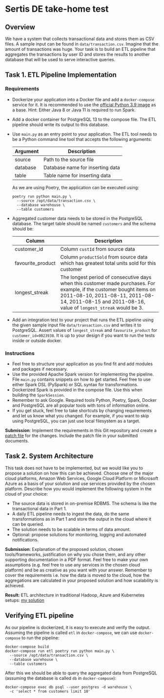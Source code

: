 # Sertis DE take-home test

## Overview

We have a system that collects transactional data and stores them as CSV files. A sample input can be found in `data/transaction.csv`. Imagine that the amount of transactions was huge. Your task is to build an ETL pipeline that aggregates the transactions by user ID and stores the results to another database that will be used to serve interactive queries.

## Task 1. ETL Pipeline Implementation
### Requirements

* Dockerize your application into a Docker file and add a `docker-compose` service for it. It is recommended to use the [official Python 3.9 image](https://hub.docker.com/_/python) as a base. Hint: Either Java 8 or Java 11 is required to run Spark.

* Add a docker container for PostgreSQL 13 to the compose file. The ETL pipeline should write its output to this database.

* Use `main.py` as an entry point to your application. The ETL tool needs to be a Python command line tool that accepts the following arguments:

  | Argument      | Description |
  | ----------- | ----------- |
  | source      | Path to the source file       |
  | database   | Database name for inserting data |
  | table   | Table name for inserting data  |

  As we are using Poetry, the application can be executed using:
  ```shell
  poetry run python main.py \
    --source /opt/data/transaction.csv \
    --database warehouse \
    --table customers
  ```

* Aggregated customer data needs to be stored in the PostgreSQL database. The target table should be named `customers` and the schema should be:

  | Column      | Description |
  | ----------- | ----------- |
  | customer_id      | Column `custId` from source data       |
  | favourite_product   | Column `productSold` from source data which has greatest total units sold for this customer |
  | longest_streak   | The longest period of consecutive days when this customer made purchases. For example, if the customer bought items on 2011-08-10, 2011-08-11, 2011-08-14, 2011-08-15 and 2011-08-16, value of `longest_streak` would be 3.  |

* Add an integration test to your project that runs the ETL pipeline using the given sample input file `data/transaction.csv` and writes it to PostgreSQL. Assert values of `longest_streak` and `favourite_product` for `customer_id=0023938`. It is up to your design if you want to run the tests inside or outside docker.

### Instructions

* Feel free to structure your application as you find fit and add modules and packages if necessary. 
* Use the provided Apache Spark version for implementing the pipeline. File `main.py` contains snippets on how to get started. Feel free to use either Spark DSL (PySpark) or SQL syntax for transformations.
* Dockerized Spark is provided in the compose file. Use this when building the `SparkSession`.
* Remember to ask Google. Required tools Python, Poetry, Spark, Docker and PostgreSQL are all popular tools with tons of information online.
* If you get stuck, feel free to take shortcuts by changing requirements and let us know what you changed. For example, if you want to skip using PostgreSQL, you can just use local filesystem as a target.

**Submission**: Implement the requirements in this Git repository and create a [patch file](https://git-scm.com/docs/git-format-patch) for the changes. Include the patch file in your submitted documents.

## Task 2. System Architecture

This task does not have to be implemented, but we would like you to propose a solution on how this can be achieved. Choose one of the major cloud platforms, Amazon Web Services, Google Cloud Platform or Microsoft Azure as a basis of your solution and use services provided by the chosen platform. Describe how you would implement the following system in the cloud of your choice:
* The source data is stored in on-premise RDBMS. The schema is like the transactional data in Part 1.
* A daily ETL pipeline needs to ingest the data, do the same transformations as in Part 1 and store the output in the cloud where it can be queried.
* The solution needs to be scalable in terms of data amount.
* Optional: propose solutions for monitoring, logging and automated notifications.

**Submission**: Explanation of the proposed solution, chosen tools/frameworks, justification on why you chose them, and any other supporting documentation in a PDF format. Feel free to make your own assumptions (e.g. feel free to use any services in the chosen cloud platform) and be as creative as you want with your answer. Remember to cover the requirements i.e. how the data is moved to the cloud, how the aggregations are calculated in your proposed solution and how scalability is achieved.


**Result:** ETL architecture in traditional Hadoop, Azure and Kubernetes setups: [my solution](https://drive.google.com/file/d/1ua57egiCc56zQCgQK6qPf9tSTBH-bHj0/view?usp=sharing)

## Verifying ETL pipeline

As our pipeline is dockerized, it is easy to execute and verify the output. Assuming the pipeline is called `etl` in `docker-compose`, we can use `docker-compose` to run the pipeline:
```shell
docker-compose build
docker-compose run etl poetry run python main.py \
  --source /opt/data/transaction.csv \
  --database warehouse \
  --table customers
```
After this we should be able to query the aggregated data from PostgreSQL (assuming the database is called `db` in `docker-compose`):
```shell
docker-compose exec db psql --user postgres -d warehouse \
  -c 'select * from customers limit 10'
```
